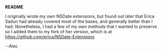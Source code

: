 **README**

I originally wrote my own NSDate extensions, but found out later that Erica Sadun had already covered most of the bases, and generally better than I had. Nonetheless, I had a few of my own methods that I wanted to preserve so I added them to my fork of her version, which is at https://github.com/erica/NSDate-Extensions

--Alec
